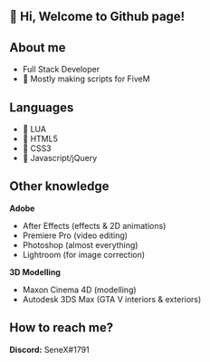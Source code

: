 ## 👋 Hi, Welcome to Github page!

## About me
- Full Stack Developer
- 🐌 Mostly making scripts for FiveM
## Languages
- 📜 LUA
- 📜 HTML5
- 📜 CSS3
- 📜 Javascript/jQuery
## Other knowledge
**Adobe**
- After Effects (effects & 2D animations)
- Premiere Pro (video editing)
- Photoshop (almost everything)
- Lightroom (for image correction)

**3D Modelling**
- Maxon Cinema 4D (modelling)
- Autodesk 3DS Max (GTA V interiors & exteriors)

## How to reach me?

**Discord:** SeneX#1791

